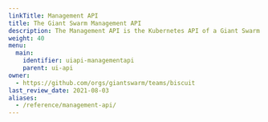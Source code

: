 ```yaml
---
linkTitle: Management API
title: The Giant Swarm Management API
description: The Management API is the Kubernetes API of a Giant Swarm management cluster, allowing control over workload clusters and apps in a declarative fashion using the proven Kubernetes paradigms.
weight: 40
menu:
  main:
    identifier: uiapi-managementapi
    parent: ui-api
owner:
  - https://github.com/orgs/giantswarm/teams/biscuit
last_review_date: 2021-08-03
aliases:
  - /reference/management-api/
---
```

